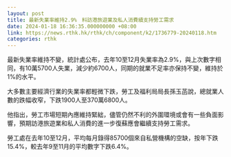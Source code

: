 ```yaml
---
layout: post
title: 最新失業率維持2.9%　料訪港旅遊業及私人消費續支持勞工需求
date: 2024-01-18 16:36:35.000000000 +08:00
link: https://news.rthk.hk/rthk/ch/component/k2/1736779-20240118.htm
categories: rthk
---
```


最新失業率維持不變，統計處公布，去年10至12月失業率為2.9%，與上次數字相同，有10萬5700人失業，減少約6700人，同期的就業不足率亦保持不變，維持於1%的水平。

大多數主要經濟行業的失業率都輕微下跌，勞工及福利局局長孫玉菡說，總就業人數的跌幅收窄，下跌1900人至370萬6800人。
 
他指出，勞工市場短期內應維持緊絀，儘管仍然不利的外圍環境或會有一些負面影響，預期訪港旅遊業和私人消費的進一步復蘇應會繼續支持勞工需求。
 
勞工處在去年10至12月，平均每月錄得85700個來自私營機構的空缺，按年下跌15.4%，較去年9至11月的平均數字下跌6.4%。
